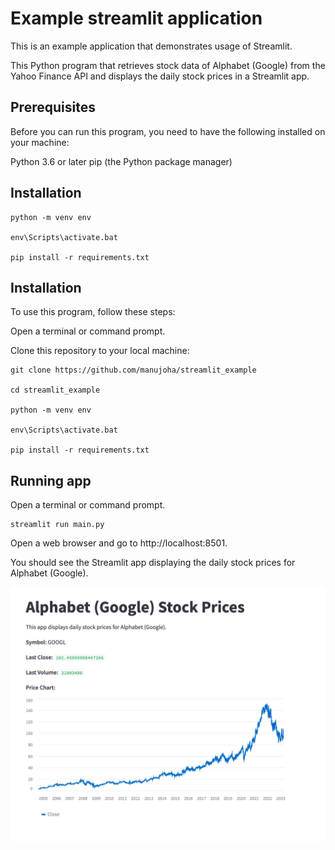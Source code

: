 # Example streamlit application 

This is an example application that demonstrates usage of Streamlit.

This Python program that retrieves stock data of Alphabet (Google) from the Yahoo Finance API and displays the daily stock prices in a Streamlit app.

## Prerequisites
Before you can run this program, you need to have the following installed on your machine:

Python 3.6 or later
pip (the Python package manager)


## Installation

    python -m venv env
    
    env\Scripts\activate.bat
    
    pip install -r requirements.txt


## Installation

To use this program, follow these steps:

Open a terminal or command prompt.

Clone this repository to your local machine:


    git clone https://github.com/manujoha/streamlit_example
    
    cd streamlit_example

    python -m venv env
    
    env\Scripts\activate.bat
    
    pip install -r requirements.txt

## Running app

Open a terminal or command prompt.

    streamlit run main.py


Open a web browser and go to http://localhost:8501. 

You should see the Streamlit app displaying the daily stock prices for Alphabet (Google).

![UI](doc/ui.png)